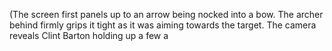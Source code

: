 (The screen first panels up to an arrow being nocked into a bow. The archer behind firmly grips it tight as it was aiming towards the target. The camera reveals Clint Barton holding up a few a